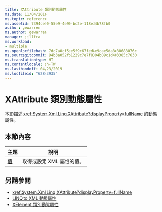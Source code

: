 ```yaml
---
title: XAttribute 類別動態屬性
ms.date: 11/04/2016
ms.topic: reference
ms.assetid: 7394cef0-55e9-4e90-bc2e-118ed4b78fb0
author: gewarren
ms.author: gewarren
manager: jillfra
ms.workload:
- multiple
ms.openlocfilehash: 7dc7a0cf5ee5f9c67fed4e9cae5da8e80688076c
ms.sourcegitcommit: 94b3a052fb1229c7e7f8804b09c1d403385c7630
ms.translationtype: HT
ms.contentlocale: zh-TW
ms.lasthandoff: 04/23/2019
ms.locfileid: "62843935"
---
```

# <a name="xattribute-class-dynamic-properties"></a>XAttribute 類別動態屬性

本節描述 <xref:System.Xml.Linq.XAttribute?displayProperty=fullName> 的動態屬性。

## <a name="in-this-section"></a>本節內容

|主題|說明|
|-----------|-----------------|
|[值](../designers/value-xattribute-dynamic-property.md)|取得或設定 XML 屬性的值。|

## <a name="see-also"></a>另請參閱

- <xref:System.Xml.Linq.XAttribute?displayProperty=fullName>
- [LINQ to XML 動態屬性](../designers/linq-to-xml-dynamic-properties.md)
- [XElement 類別動態屬性](../designers/xelement-class-dynamic-properties.md)